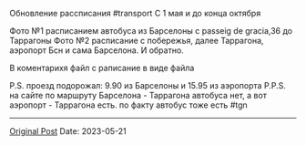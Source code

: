 Обновление рассписания #transport С 1 мая и до конца октября

Фото №1 расписанием автобуса из Барселоны с passeig de gracia,36 до Таррагоны
Фото №2 расписание с побережья, далее Таррагона, аэропорт Бсн и сама Барселона. И обратно.

В коментарихя файл с раписание в виде файла

P.S. проезд подорожал: 9.90 из Барселоны и 15.95 из аэропорта 
P.P.S. на сайте по маршруту Барселона - Таррагона автобуса нет, а вот аэропорт - Таррагона есть. по факту автобус тоже есть #tgn

---
[Original Post](https://t.me/lev2tarragona/1249)
Date: 2023-05-21
